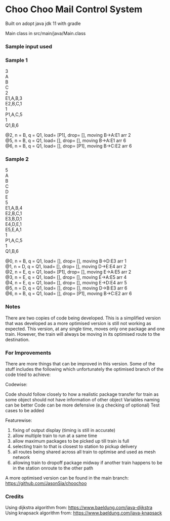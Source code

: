 # Choo Choo Mail Control System

Built on adopt java jdk 11 with gradle

Main class in src/main/java/Main.class

### Sample input used

### Sample 1
3  
A  
B  
C  
2  
E1,A,B,3  
E2,B,C,1  
1  
P1,A,C,5  
1  
Q1,B,6  

@2, n = B, q = Q1, load= [P1], drop= [], moving B->A:E1 arr 2  
@5, n = B, q = Q1, load= [], drop= [], moving B->A:E1 arr 6  
@6, n = B, q = Q1, load= [], drop= [P1], moving B->C:E2 arr 6   

### Sample 2
5  
A  
B  
C  
D  
E  
5  
E1,A,B,4  
E2,B,C,1  
E3,B,D,1  
E4,D,E,1  
E5,E,A,1  
1  
P1,A,C,5  
1  
Q1,B,6  

@0, n = B, q = Q1, load= [], drop= [], moving B->D:E3 arr 1  
@1, n = D, q = Q1, load= [], drop= [], moving D->E:E4 arr 2  
@2, n = E, q = Q1, load= [P1], drop= [], moving E->A:E5 arr 2  
@3, n = E, q = Q1, load= [], drop= [], moving E->A:E5 arr 4  
@4, n = E, q = Q1, load= [], drop= [], moving E->D:E4 arr 5  
@5, n = D, q = Q1, load= [], drop= [], moving D->B:E3 arr 6  
@6, n = B, q = Q1, load= [], drop= [P1], moving B->C:E2 arr 6  

### Notes
There are two copies of code being developed.
This is a simplified version that was developed as a more optimised version is still not working as expected.
This version, at any single time, moves only one package and one train. However,  the train will always be moving in its optimised route to the destination.


### For Improvements
There are more things that can be improved in this version. Some of the stuff includes the following which unfortunately the optimised branch of the code tried to achieve:  

Codewise:  

Code should follow closely to how a realistic package transfer for train as some object should not have information of other object
Variables naming can be better
Code can be more defensive (e.g checking of optional)
Test cases to be added

Featurewise:
1. fixing of output display (timing is still in accurate)
2. allow multiple train to run at a same time
3. allow maximum packages to be picked up till train is full
4. selecting train to that is closest to station to pickup delivery
5. all routes being shared across all train to optimise and used as mesh network
6. allowing train to dropoff package midway if another train happens to be in the station onroute to the other path


A more optimised version can be found in the main branch: 
https://github.com/JasonSia/choochoo

### Credits
Using dijkstra algorithm from: https://www.baeldung.com/java-dijkstra
Using knapsack algorithm from: https://www.baeldung.com/java-knapsack

